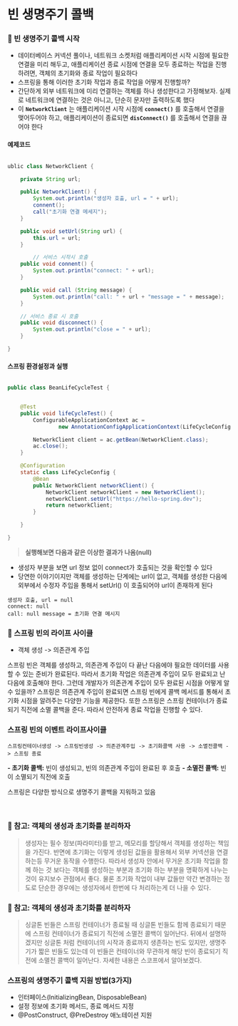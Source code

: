# 빈 생명주기 콜백

### 🐤 빈 생명주기 콜백 시작
- 데이터베이스 커넥션 풀이나, 네트워크 소켓처럼 애플리케이션 시작 시점에 필요한 연결을 미리 해두고, 애플리케이션 종료 시점에 연결을 모두 종료하는 작업을 진행하려면, 객체의 초기화와 종료 작업이 필요하다
- 스프링을 통해 이러한 초기화 작업과 종료 작업을 어떻게 진행할까?
- 간단하게 외부 네트워크에 미리 연결하는 객체를 하나 생성한다고 가정해보자. 실제로 네트워크에 연결하는 것은 아니고, 단순히 문자만 출력하도록 했다
- 이 **`NetworkClient`** 는 애플리케이션 시작 시점에 **`connect()`** 를 호출해서 연결을 맺어두어야 하고, 애플리케이션이 종료되면 **`disConnect()`** 를 호출해서 연결을 끊어야 한다

#### 예제코드

```java

ublic class NetworkClient {

    private String url;

    public NetworkClient() {
        System.out.println("생성자 호출, url = " + url);
        connent();
        call("초기화 연결 메세지");
    }

    public void setUrl(String url) {
        this.url = url;
    }

        // 서비스 시작시 호출
    public void connent() {
        System.out.println("connect: " + url);
    }

    public void call (String message) {
        System.out.println("call: " + url + "message = " + message);
    }

    // 서비스 종료 시 호출
    public void disconnect() {
        System.out.println("close = " + url);
    }

}

```

#### 스프링 환경설정과 실행
```java

public class BeanLifeCycleTest {


    @Test
    public void lifeCycleTest() {
        ConfigurableApplicationContext ac =
                new AnnotationConfigApplicationContext(LifeCycleConfig.class);

        NetworkClient client = ac.getBean(NetworkClient.class);
        ac.close();
    }

    @Configuration
    static class LifeCycleConfig {
        @Bean
        public NetworkClient networkClient() {
            NetworkClient networkClient = new NetworkClient();
            networkClient.setUrl("https://hello-spring.dev");
            return networkClient;
        }

    }

}

```

> **실행해보면 다음과 같은 이상한 결과가 나옴(null)**
 - 생성자 부분을 보면 url 정보 없이 connect가 호출되는 것을 확인할 수 있다
 - 당연한 이야기이지만 객체를 생성하는 단계에는 url이 없고, 객체를 생성한 다음에 외부에서 수정자 주입을 통해서 setUrl() 이 호출되어야 url이 존재하게 된다

```text
생성자 호출, url = null
connect: null
call: null message = 초기화 연결 메시지
```

### 👀 스프링 빈의 라이프 사이클
- 객체 생성 -> 의존관계 주입

스프링 빈은 객체를 생성하고, 의존관계 주입이 다 끝난 다음에야 필요한 데이터를 사용할 수 있는 준비가 완료된다. 따라서 초기화 작업은 의존관계 주입이 모두 완료되고 난 다음에 호출해야 한다. 그런데 개발자가 의존관계 주입이 모두 완료된 시점을 어떻게 알 수 있을까?
스프링은 의존관계 주입이 완료되면 스프링 빈에게 콜백 메서드를 통해서 초기화 시점을 알려주는 다양한 기능을 제공한다. 또한 스프링은 스프링 컨테이너가 종료되기 직전에 소멸 콜백을 준다. 따라서 안전하게 종료 작업을 진행할 수 있다.

### 스프링 빈의 이벤트 라이프사이클
```text
스프링컨테이너생성 -> 스프링빈생성 -> 의존관계주입 -> 초기화콜백 사용 -> 소멸전콜백 -> 스프링 종료
```

**- 초기화 콜백:** 빈이 생성되고, 빈의 의존관계 주입이 완료된 후 호출 
**- 소멸전 콜백:** 빈이 소멸되기 직전에 호출

스프링은 다양한 방식으로 생명주기 콜백을 지워하고 있음

<br>

### 🌟 참고: 객체의 생성과 초기화를 분리하자
> 생성자는 필수 정보(파라미터)를 받고, 메모리를 할당해서 객체를 생성하는 책임을 가진다. 반면에 초기화는
이렇게 생성된 값들을 활용해서 외부 커넥션을 연결하는등 무거운 동작을 수행한다.
> 따라서 생성자 안에서 무거운 초기화 작업을 함께 하는 것 보다는 객체를 생성하는 부분과 초기화 하는 부분을 명확하게 나누는 것이 유지보수 관점에서 좋다. 물론 초기화 작업이 내부 값들만 약간 변경하는
정도로 단순한 경우에는 생성자에서 한번에 다 처리하는게 더 나을 수 있다.

### 🌟 참고: 객체의 생성과 초기화를 분리하자
> 싱글톤 빈들은 스프링 컨테이너가 종료될 때 싱글톤 빈들도 함께 종료되기 때문에 스프링 컨테이너가 종료되기 직전에 소멸전 콜백이 일어난다. 뒤에서 설명하겠지만 싱글톤 처럼 컨테이너의 시작과 종료까지 생존하는 빈도 있지만, 생명주기가 짧은 빈들도 있는데 이 빈들은 컨테이너와 무관하게 해당 빈이 종료되기 직전에 소멸전 콜백이 일어난다. 자세한 내용은 스코프에서 알아보겠다.

### 스프링의 생명주기 콜백 지원 방법(3가지)
- 인터페이스(InitializingBean, DisposableBean)
- 설정 정보에 초기화 메서드, 종료 메서드 지정 
- @PostConstruct, @PreDestroy 애노테이션 지원

